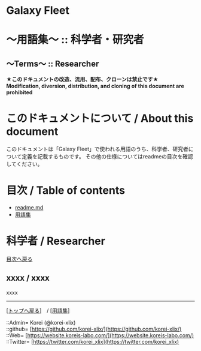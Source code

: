 # Galaxy Fleet
  
<h1>～用語集～ :: 科学者・研究者</h1>  
<h2>～Terms～ :: Researcher</h2>  
  

**★このドキュメントの改造、流用、配布、クローンは禁止です★**  
    **Modification, diversion, distribution, and cloning of this document are prohibited**  
  

<h1 id="aHowto">このドキュメントについて / About this document</h1>  
このドキュメントは「Galaxy Fleet」で使われる用語のうち、科学者、研究者について定義を記載するものです。  
その他の仕様についてはreadmeの目次を確認してください。  
  





<h1 id="aMokuji">目次 / Table of contents</h1>  

* [readme.md](/readme.md)
* [用語集](/term/readme.md)
  





<h1>科学者 / Researcher</h1>  
  

  
  [目次へ戻る](#aMokuji)  
  


<h2>xxxx / xxxx</h2>  
xxxx  
  










***
[[トップへ戻る]](/readme.md)　/
[[用語集]](/term/readme.md)  
  
::Admin= Korei (@korei-xlix)  
::github= [https://github.com/korei-xlix/](https://github.com/korei-xlix/)  
::Web= [https://website.koreis-labo.com/](https://website.koreis-labo.com/)  
::Twitter= [https://twitter.com/korei_xlix](https://twitter.com/korei_xlix)  
